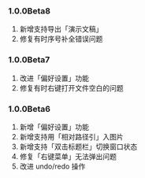 ### 1.0.0Beta8
1. 新增支持导出「演示文稿」
2. 修复有时序号补全错误问题

### 1.0.0Beta7
1. 改进「偏好设置」功能
2. 修复有时右键打开文件空白的问题

### 1.0.0Beta6
1. 新增「偏好设置」功能
2. 新增支持用「相对路径引」入图片
3. 新增支持「双击标题栏」切换窗口状态
4. 修复「右键菜单」无法弹出问题
5. 改进 undo/redo 操作